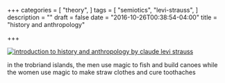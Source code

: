 +++
categories = [
  "theory",
]
tags = [
  "semiotics",
  "levi-strauss",
]
description = ""
draft = false
date = "2016-10-26T00:38:54-04:00"
title = "history and anthropology"

+++

[![introduction to history and anthropology by claude levi strauss](/img/ghost-machine.jpg)](/pdf/history-anthropology.pdf)

in the trobriand islands, the men use magic to fish and build canoes while the women use magic to make straw clothes and cure toothaches